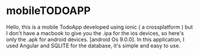 # mobileTODOAPP
Hello, this is a mobile TodoApp developed using ionic ( a crossplatform ) but I don't have a macbook to give you the .ipa for the ios devices, so here's only the .apk for android devices. [android Os 9.0.0]. In this application, I used Angular and SQLITE for the database, it's simple and easy to use.

